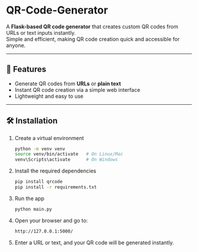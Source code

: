 # QR-Code-Generator

A **Flask-based QR code generator** that creates custom QR codes from URLs or text inputs instantly.  
Simple and efficient, making QR code creation quick and accessible for anyone.

---

## 🚀 Features
- Generate QR codes from **URLs** or **plain text**
- Instant QR code creation via a simple web interface
- Lightweight and easy to use
---

## 🛠️ Installation

1. Create a virtual environment
   ```bash
   python -m venv venv
   source venv/bin/activate   # On Linux/Mac
   venv\Scripts\activate      # On Windows

2. Install the required dependencies
   ```bash
   pip install qrcode
   pip install -r requirements.txt

3. Run the app
   ```bash
   python main.py

4. Open your browser and go to:
   ```bash
   http://127.0.0.1:5000/

5. Enter a URL or text, and your QR code will be generated instantly.
  
